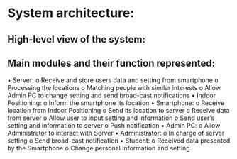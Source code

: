 # System architecture:

## High-level view of the system: 
 
## Main modules and their function represented: 
•	Server: 
  o	Receive and store users data and setting from smartphone
  o	Processing the locations
  o	Matching people with similar interests
  o	Allow Admin PC to change setting and send broad-cast notifications
•	Indoor Positioning: 
  o	Inform the smartphone its location
•	Smartphone:
  o	Receive location from Indoor Positioning 
  o	Send its location to server
  o	Receive data from server
  o	Allow user to input setting and information
  o	Send user’s setting and information to server
  o	Push notification
•	Admin PC:
  o	Allow Administrator to interact with Server
•	Administrator:
  o	In charge of server setting
  o	Send broad-cast notification
•	Student:
  o	Received data presented by the Smartphone
  o	Change personal information and setting 
